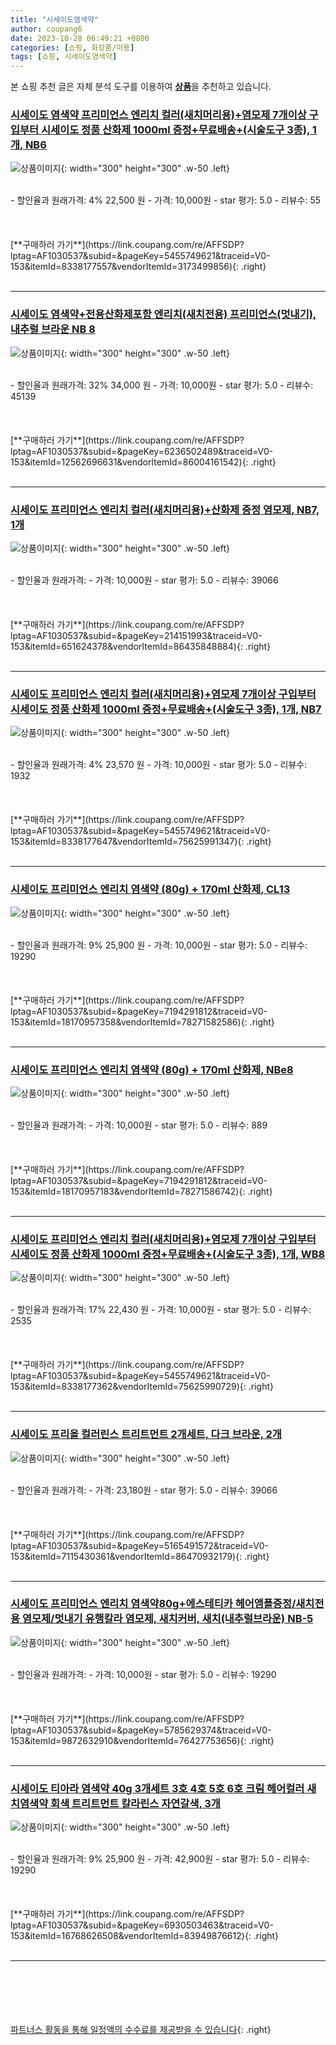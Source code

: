 ```yaml
---
title: "시세이도염색약"
author: coupang6
date: 2023-10-28 06:49:21 +0800
categories: [쇼핑, 화장품/미용]
tags: [쇼핑, 시세이도염색약]
---
```


본 쇼핑 추천 글은 자체 분석 도구를 이용하여 [**상품**](https://link.coupang.com/a/bao1ui)을 추천하고 있습니다.

### [시세이도 염색약 프리미언스 엔리치 컬러(새치머리용)+염모제 7개이상 구입부터 시세이도 정품 산화제 1000ml 증정+무료배송+(시술도구 3종), 1개, NB6](https://link.coupang.com/re/AFFSDP?lptag=AF1030537&subid=&pageKey=5455749621&traceid=V0-153&itemId=8338177557&vendorItemId=3173499856)

![상품이미지](https://thumbnail8.coupangcdn.com/thumbnails/remote/230x230ex/image/vendor_inventory/99ff/40359ca301b756be02342e285847d1d683e65ad4c237e8da863bca529464.jpg){: width="300" height="300" .w-50 .left}


<br>
- 할인율과 원래가격: 4%  22,500   원
- 가격: 10,000원
- star 평가: 5.0
- 리뷰수: 55
<br>
<br>
<br>
<br>
[**구매하러 가기**](https://link.coupang.com/re/AFFSDP?lptag=AF1030537&subid=&pageKey=5455749621&traceid=V0-153&itemId=8338177557&vendorItemId=3173499856){: .right}
<br>
<br>

---

### [시세이도 염색약+전용산화제포함 엔리치(새치전용) 프리미언스(멋내기), 내추럴 브라운 NB 8](https://link.coupang.com/re/AFFSDP?lptag=AF1030537&subid=&pageKey=6236502489&traceid=V0-153&itemId=12562696631&vendorItemId=86004161542)

![상품이미지](https://thumbnail10.coupangcdn.com/thumbnails/remote/230x230ex/image/vendor_inventory/4ca0/54d2fbddbc8231b049f50f957ecaace5d3f36bd51d526c3b5b6e66040d2b.png){: width="300" height="300" .w-50 .left}


<br>
- 할인율과 원래가격: 32%  34,000   원
- 가격: 10,000원
- star 평가: 5.0
- 리뷰수: 45139
<br>
<br>
<br>
<br>
[**구매하러 가기**](https://link.coupang.com/re/AFFSDP?lptag=AF1030537&subid=&pageKey=6236502489&traceid=V0-153&itemId=12562696631&vendorItemId=86004161542){: .right}
<br>
<br>

---

### [시세이도 프리미언스 엔리치 컬러(새치머리용)+산화제 증정 염모제, NB7, 1개](https://link.coupang.com/re/AFFSDP?lptag=AF1030537&subid=&pageKey=214151993&traceid=V0-153&itemId=651624378&vendorItemId=86435848884)

![상품이미지](https://thumbnail7.coupangcdn.com/thumbnails/remote/230x230ex/image/vendor_inventory/f406/d8a0b95b15c2e063e9fbf51c86a4f8e74c42a5404a2b08bb979127f38b38.jpg){: width="300" height="300" .w-50 .left}


<br>
- 할인율과 원래가격: 
- 가격: 10,000원
- star 평가: 5.0
- 리뷰수: 39066
<br>
<br>
<br>
<br>
[**구매하러 가기**](https://link.coupang.com/re/AFFSDP?lptag=AF1030537&subid=&pageKey=214151993&traceid=V0-153&itemId=651624378&vendorItemId=86435848884){: .right}
<br>
<br>

---

### [시세이도 프리미언스 엔리치 컬러(새치머리용)+염모제 7개이상 구입부터 시세이도 정품 산화제 1000ml 증정+무료배송+(시술도구 3종), 1개, NB7](https://link.coupang.com/re/AFFSDP?lptag=AF1030537&subid=&pageKey=5455749621&traceid=V0-153&itemId=8338177647&vendorItemId=75625991347)

![상품이미지](https://thumbnail6.coupangcdn.com/thumbnails/remote/230x230ex/image/vendor_inventory/e32f/9c0b7a96b4edc681bab2d757dcbfea9cb6fa8bfb81f4388d135ec29a64a3.jpg){: width="300" height="300" .w-50 .left}


<br>
- 할인율과 원래가격: 4%  23,570   원
- 가격: 10,000원
- star 평가: 5.0
- 리뷰수: 1932
<br>
<br>
<br>
<br>
[**구매하러 가기**](https://link.coupang.com/re/AFFSDP?lptag=AF1030537&subid=&pageKey=5455749621&traceid=V0-153&itemId=8338177647&vendorItemId=75625991347){: .right}
<br>
<br>

---

### [시세이도 프리미언스 엔리치 염색약 (80g) + 170ml 산화제, CL13](https://link.coupang.com/re/AFFSDP?lptag=AF1030537&subid=&pageKey=7194291812&traceid=V0-153&itemId=18170957358&vendorItemId=78271582586)

![상품이미지](https://thumbnail6.coupangcdn.com/thumbnails/remote/230x230ex/image/vendor_inventory/0e53/c461a336cdd45a88e6ffdfeeec780afc619d7e5cf45317c0beae74d9ea40.png){: width="300" height="300" .w-50 .left}


<br>
- 할인율과 원래가격: 9%  25,900   원
- 가격: 10,000원
- star 평가: 5.0
- 리뷰수: 19290
<br>
<br>
<br>
<br>
[**구매하러 가기**](https://link.coupang.com/re/AFFSDP?lptag=AF1030537&subid=&pageKey=7194291812&traceid=V0-153&itemId=18170957358&vendorItemId=78271582586){: .right}
<br>
<br>

---

### [시세이도 프리미언스 엔리치 염색약 (80g) + 170ml 산화제, NBe8](https://link.coupang.com/re/AFFSDP?lptag=AF1030537&subid=&pageKey=7194291812&traceid=V0-153&itemId=18170957183&vendorItemId=78271586742)

![상품이미지](https://thumbnail6.coupangcdn.com/thumbnails/remote/230x230ex/image/vendor_inventory/0e53/c461a336cdd45a88e6ffdfeeec780afc619d7e5cf45317c0beae74d9ea40.png){: width="300" height="300" .w-50 .left}


<br>
- 할인율과 원래가격: 
- 가격: 10,000원
- star 평가: 5.0
- 리뷰수: 889
<br>
<br>
<br>
<br>
[**구매하러 가기**](https://link.coupang.com/re/AFFSDP?lptag=AF1030537&subid=&pageKey=7194291812&traceid=V0-153&itemId=18170957183&vendorItemId=78271586742){: .right}
<br>
<br>

---

### [시세이도 프리미언스 엔리치 컬러(새치머리용)+염모제 7개이상 구입부터 시세이도 정품 산화제 1000ml 증정+무료배송+(시술도구 3종), 1개, WB8](https://link.coupang.com/re/AFFSDP?lptag=AF1030537&subid=&pageKey=5455749621&traceid=V0-153&itemId=8338177362&vendorItemId=75625990729)

![상품이미지](https://thumbnail6.coupangcdn.com/thumbnails/remote/230x230ex/image/vendor_inventory/e32f/9c0b7a96b4edc681bab2d757dcbfea9cb6fa8bfb81f4388d135ec29a64a3.jpg){: width="300" height="300" .w-50 .left}


<br>
- 할인율과 원래가격: 17%  22,430   원
- 가격: 10,000원
- star 평가: 5.0
- 리뷰수: 2535
<br>
<br>
<br>
<br>
[**구매하러 가기**](https://link.coupang.com/re/AFFSDP?lptag=AF1030537&subid=&pageKey=5455749621&traceid=V0-153&itemId=8338177362&vendorItemId=75625990729){: .right}
<br>
<br>

---

### [시세이도 프리올 컬러린스 트리트먼트 2개세트, 다크 브라운, 2개](https://link.coupang.com/re/AFFSDP?lptag=AF1030537&subid=&pageKey=5165491572&traceid=V0-153&itemId=7115430361&vendorItemId=86470932179)

![상품이미지](https://thumbnail7.coupangcdn.com/thumbnails/remote/230x230ex/image/vendor_inventory/d286/7e6ab20b4edae8b07843838779e17cbd3073f29fc57ce7048a909fe1cfd0.jpg){: width="300" height="300" .w-50 .left}


<br>
- 할인율과 원래가격: 
- 가격: 23,180원
- star 평가: 5.0
- 리뷰수: 39066
<br>
<br>
<br>
<br>
[**구매하러 가기**](https://link.coupang.com/re/AFFSDP?lptag=AF1030537&subid=&pageKey=5165491572&traceid=V0-153&itemId=7115430361&vendorItemId=86470932179){: .right}
<br>
<br>

---

### [시세이도 프리미언스 엔리치 염색약80g+에스테티카 헤어앰플증정/새치전용 염모제/멋내기 유행칼라 염모제, 새치커버, 새치(내추럴브라운) NB-5](https://link.coupang.com/re/AFFSDP?lptag=AF1030537&subid=&pageKey=5785629374&traceid=V0-153&itemId=9872632910&vendorItemId=76427753656)

![상품이미지](https://thumbnail7.coupangcdn.com/thumbnails/remote/230x230ex/image/vendor_inventory/a8a5/6051260b64963354c1ec746dc7cf01561255cee9a37d8ddb23f50124966c.jpg){: width="300" height="300" .w-50 .left}


<br>
- 할인율과 원래가격: 
- 가격: 10,000원
- star 평가: 5.0
- 리뷰수: 19290
<br>
<br>
<br>
<br>
[**구매하러 가기**](https://link.coupang.com/re/AFFSDP?lptag=AF1030537&subid=&pageKey=5785629374&traceid=V0-153&itemId=9872632910&vendorItemId=76427753656){: .right}
<br>
<br>

---

### [시세이도 티아라 염색약 40g 3개세트 3호 4호 5호 6호 크림 헤어컬러 새치염색약 회색 트리트먼트 칼라린스 자연갈색, 3개](https://link.coupang.com/re/AFFSDP?lptag=AF1030537&subid=&pageKey=6930503463&traceid=V0-153&itemId=16768626508&vendorItemId=83949876612)

![상품이미지](https://thumbnail8.coupangcdn.com/thumbnails/remote/230x230ex/image/vendor_inventory/2396/bda6d8018846f202f7baf6ada97fdf4fe43fc8510b4665b5c3b87f699efa.jpg){: width="300" height="300" .w-50 .left}


<br>
- 할인율과 원래가격: 9%  25,900   원
- 가격: 42,900원
- star 평가: 5.0
- 리뷰수: 19290
<br>
<br>
<br>
<br>
[**구매하러 가기**](https://link.coupang.com/re/AFFSDP?lptag=AF1030537&subid=&pageKey=6930503463&traceid=V0-153&itemId=16768626508&vendorItemId=83949876612){: .right}
<br>
<br>

---
<br><br><br><br><br> [파트너스 활동을 통해 일정액의 수수료를 제공받을 수 있습니다](https://link.coupang.com/a/bao1ui){: .right}